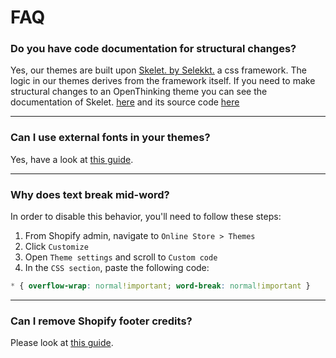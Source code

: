 # FAQ

### Do you have code documentation for structural changes?

Yes, our themes are built upon [Skelet. by Selekkt.](https://selekkt.dk/skelet/v3/) a css framework. The logic in our themes derives from the framework itself. If you need to make structural changes to an OpenThinking theme you can see the documentation of Skelet. [here](https://selekkt.dk/skelet/v3/) and its source code [here](https://cdn.jsdelivr.net/gh/Selekkt/skelet@master/css/skelet.css)

---

### Can I use external fonts in your themes?

Yes, have a look at [this guide](snippets#add-custom-fonts).

---

### Why does text break mid-word?

In order to disable this behavior, you'll need to follow these steps: 

1. From Shopify admin, navigate to `Online Store > Themes`
1. Click `Customize`
1. Open `Theme settings` and scroll to `Custom code`
1. In the `CSS section`, paste the following code:

```css
* { overflow-wrap: normal!important; word-break: normal!important }
```
---

### Can I remove Shopify footer credits?

Please look at [this guide](snippets#remove-shopify-credits).

